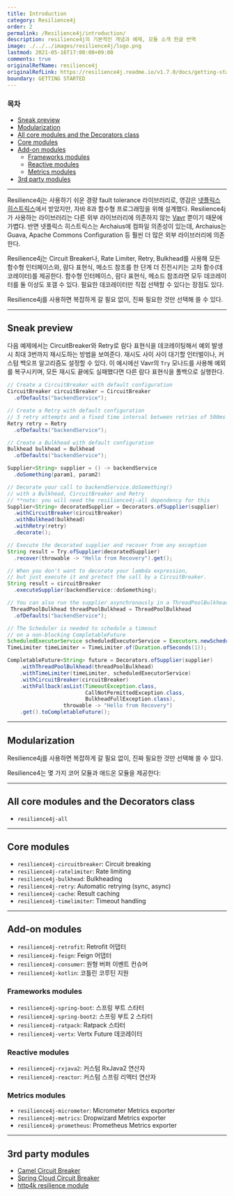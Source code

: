 ```yaml
---
title: Introduction
category: Resilience4j
order: 2
permalink: /Resilience4j/introduction/
description: resilience4j의 기본적인 개념과 예제, 모듈 소개 한글 번역
image: ./../../images/resilience4j/logo.png
lastmod: 2021-05-16T17:00:00+09:00
comments: true
originalRefName: resilience4j
originalRefLink: https://resilience4j.readme.io/v1.7.0/docs/getting-started
boundary: GETTING STARTED
---
```


### 목차

- [Sneak preview](#sneak-preview)
- [Modularization](#modularization)
- [All core modules and the Decorators class](#all-core-modules-and-the-decorators-class)
- [Core modules](#core-modules)
- [Add-on modules](#add-on-modules)
  + [Frameworks modules](#frameworks-modules)
  + [Reactive modules](#reactive-modules)
  + [Metrics modules](#metrics-modules)
- [3rd party modules](#3rd-party-modules)

---

Resilience4j는 사용하기 쉬운 경량 fault tolerance 라이브러리로, 영감은 [넷플릭스 히스트릭스](https://github.com/Netflix/Hystrix)에서 받았지만, 자바 8과 함수형 프로그래밍을 위해 설계했다. Resilience4j가 사용하는 라이브러리는 다른 외부 라이브러리에 의존하지 않는 [Vavr](http://www.vavr.io/) 뿐이기 때문에 가볍다. 반면 넷플릭스 히스트릭스는 Archaius에 컴파일 의존성이 있는데, Archaius는 Guava, Apache Commons Configuration 등 훨씬 더 많은 외부 라이브러리에 의존한다.

Resilience4j는 Circuit Breaker나, Rate Limiter, Retry, Bulkhead를 사용해 모든 함수형 인터페이스와, 람다 표현식, 메소드 참조를 한 단계 더 진전시키는 고차 함수(데코레이터)를 제공한다. 함수형 인터페이스, 람다 표현식, 메소드 참조라면 모두 데코레이터를 둘 이상도 포갤 수 있다. 필요한 데코레이터만 직접 선택할 수 있다는 장점도 있다.

Resilience4j를 사용하면 복잡하게 갈 필요 없이, 진짜 필요한 것만 선택해 쓸 수 있다.

---

## Sneak preview

다음 예제에서는 CircuitBreaker와 Retry로 람다 표현식을 데코레이팅해서 예외 발생 시 최대 3번까지 재시도하는 방법을 보여준다.
재시도 사이 사이 대기할 인터벌이나, 커스텀 백오프 알고리즘도 설정할 수 있다.
이 예시에선 Vavr의 `Try` 모나드를 사용해 예외를 복구시키며, 모든 재시도 끝에도 실패했다면 다른 람다 표현식을 폴백으로 실행한다.

```java
// Create a CircuitBreaker with default configuration
CircuitBreaker circuitBreaker = CircuitBreaker
  .ofDefaults("backendService");

// Create a Retry with default configuration
// 3 retry attempts and a fixed time interval between retries of 500ms
Retry retry = Retry
  .ofDefaults("backendService");

// Create a Bulkhead with default configuration
Bulkhead bulkhead = Bulkhead
  .ofDefaults("backendService");

Supplier<String> supplier = () -> backendService
  .doSomething(param1, param2)

// Decorate your call to backendService.doSomething() 
// with a Bulkhead, CircuitBreaker and Retry
// **note: you will need the resilience4j-all dependency for this
Supplier<String> decoratedSupplier = Decorators.ofSupplier(supplier)
  .withCircuitBreaker(circuitBreaker)
  .withBulkhead(bulkhead)
  .withRetry(retry)  
  .decorate();

// Execute the decorated supplier and recover from any exception
String result = Try.ofSupplier(decoratedSupplier)
  .recover(throwable -> "Hello from Recovery").get();

// When you don't want to decorate your lambda expression,
// but just execute it and protect the call by a CircuitBreaker.
String result = circuitBreaker
  .executeSupplier(backendService::doSomething);

// You can also run the supplier asynchronously in a ThreadPoolBulkhead
 ThreadPoolBulkhead threadPoolBulkhead = ThreadPoolBulkhead
  .ofDefaults("backendService");

// The Scheduler is needed to schedule a timeout 
// on a non-blocking CompletableFuture
ScheduledExecutorService scheduledExecutorService = Executors.newScheduledThreadPool(3);
TimeLimiter timeLimiter = TimeLimiter.of(Duration.ofSeconds(1));

CompletableFuture<String> future = Decorators.ofSupplier(supplier)
    .withThreadPoolBulkhead(threadPoolBulkhead)
    .withTimeLimiter(timeLimiter, scheduledExecutorService)
    .withCircuitBreaker(circuitBreaker)
    .withFallback(asList(TimeoutException.class, 
                         CallNotPermittedException.class, 
                         BulkheadFullException.class),  
                  throwable -> "Hello from Recovery")
    .get().toCompletableFuture();
```

---

## Modularization

Resilience4j를 사용하면 복잡하게 갈 필요 없이, 진짜 필요한 것만 선택해 쓸 수 있다.

Resilience4는 몇 가지 코어 모듈과 애드온 모듈을 제공한다:

---

## All core modules and the Decorators class

- `resilience4j-all`

---

## Core modules

- `resilience4j-circuitbreaker`: Circuit breaking
- `resilience4j-ratelimiter`: Rate limiting
- `resilience4j-bulkhead`: Bulkheading
- `resilience4j-retry`: Automatic retrying (sync, async)
- `resilience4j-cache`: Result caching
- `resilience4j-timelimiter`: Timeout handling

---

## Add-on modules

- `resilience4j-retrofit`: Retrofit 어댑터
- `resilience4j-feign`: Feign 어댑터
- `resilience4j-consumer`: 원형 버퍼 이벤트 컨슈머
- `resilience4j-kotlin`: 코틀린 코루틴 지원

### Frameworks modules

- `resilience4j-spring-boot`: 스프링 부트 스타터
- `resilience4j-spring-boot2`: 스프링 부트 2 스타터
- `resilience4j-ratpack`: Ratpack 스타터
- `resilience4j-vertx`: Vertx Future 데코레이터

### Reactive modules

- `resilience4j-rxjava2`: 커스텀 RxJava2 연산자
- `resilience4j-reactor`: 커스텀 스프링 리액터 연산자

### Metrics modules

- `resilience4j-micrometer`: Micrometer Metrics exporter
- `resilience4j-metrics`: Dropwizard Metrics exporter
- `resilience4j-prometheus`: Prometheus Metrics exporter

---

## 3rd party modules

- [Camel Circuit Breaker](https://camel.apache.org/manual/latest/resilience4j-eip.html)
- [Spring Cloud Circuit Breaker](https://spring.io/projects/spring-cloud-circuitbreaker)
- [http4k resilience module](https://www.http4k.org/guide/modules/resilience/)
